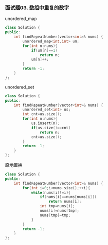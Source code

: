 ### [面试题03. 数组中重复的数字](https://leetcode-cn.com/problems/shu-zu-zhong-zhong-fu-de-shu-zi-lcof/)

unordered_map

```c++
class Solution {
public:
    int findRepeatNumber(vector<int>& nums) {
        unordered_map<int,int> um;
        for(int n:nums){
            if(um[n]==1)
                return n;
            um[n]++;
        }
        return -1;
    }
};
```



unordered_set

```c++
class Solution {
public:
    int findRepeatNumber(vector<int>& nums) {
        unordered_set<int> us;
        int cnt=us.size();
        for(int n:nums){
            us.insert(n);
            if(us.size()==cnt)
                return n;
            cnt=us.size();
        }
        return -1;
    }
};
```



原地置换

```c++
class Solution {
public:
    int findRepeatNumber(vector<int>& nums) {
        for(int i=0;i<nums.size();++i){
            while(nums[i]!=i){
                if(nums[i]==nums[nums[i]])
                    return nums[i];
                int tmp=nums[i];
                nums[i]=nums[tmp];
                nums[tmp]=tmp;
            }
        }
        return -1;
    }
};
```

